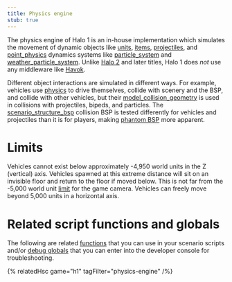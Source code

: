 ```yaml
---
title: Physics engine
stub: true
---
```

The physics engine of Halo 1 is an in-house implementation which simulates the movement of dynamic objects like [units](~unit), [items](~item), [projectiles](~projectile), and [point_physics](~) dynamics systems like [particle_system](~) and [weather_particle_system](~). Unlike [Halo 2](~h2) and later titles, Halo 1 does _not_ use any middleware like [Havok][].

Different object interactions are simulated in different ways. For example, vehicles use [physics](~) to drive themselves, collide with scenery and the BSP, and collide with other vehicles, but their [model_collision_geometry](~) is used in collisions with projectiles, bipeds, and particles. The [scenario_structure_bsp](~) collision BSP is tested differently for vehicles and projectiles than it is for players, making [phantom BSP](~scenario_structure_bsp#phantom-bsp) more apparent.

[havok]: https://en.wikipedia.org/wiki/Havok_%28software%29

# Limits
Vehicles cannot exist below approximately -4,950 world units in the Z (vertical) axis. Vehicles spawned at this extreme distance will sit on an invisible floor and return to the floor if moved below. This is not far from the -5,000 world unit [limit](~renderer#limits) for the game camera. Vehicles can freely move beyond 5,000 units in a horizontal axis.

# Related script functions and globals
The following are related [functions](~scripting#functions) that you can use in your scenario scripts and/or [debug globals](~scripting#external-globals) that you can enter into the developer console for troubleshooting.

{% relatedHsc game="h1" tagFilter="physics-engine" /%}